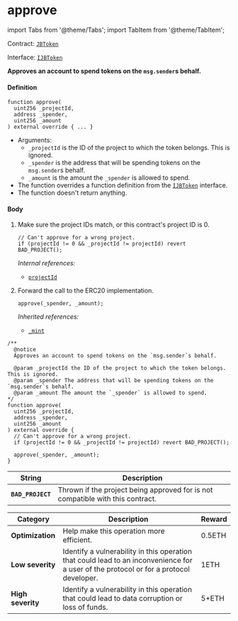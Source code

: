 # approve

import Tabs from '@theme/Tabs';
import TabItem from '@theme/TabItem';

Contract: [`JBToken`](/dev/api/contracts/jbtoken/README.md)​‌

Interface: [`IJBToken`](/dev/api/interfaces/ijbtoken.md)

<Tabs>
<TabItem value="Step by step" label="Step by step">

**Approves an account to spend tokens on the `msg.sender`s behalf.**

#### Definition

```
function approve(
  uint256 _projectId,
  address _spender,
  uint256 _amount
) external override { ... }
```

* Arguments:
  * `_projectId` is the ID of the project to which the token belongs. This is ignored.
  * `_spender` is the address that will be spending tokens on the `msg.sender`s behalf.
  * `_amount` is the amount the `_spender` is allowed to spend.
* The function overrides a function definition from the [`IJBToken`](/dev/api/interfaces/ijbtoken.md) interface.
* The function doesn't return anything.

#### Body

1.  Make sure the project IDs match, or this contract's project ID is 0.
    
    ```
    // Can't approve for a wrong project.
    if (projectId != 0 && _projectId != projectId) revert BAD_PROJECT();
    ```

    _Internal references:_

    * [`projectId`](/dev/api/contracts/jbtoken/properties/projectid.md)

2.  Forward the call to the ERC20 implementation.

    ```
    approve(_spender, _amount);
    ```

    _Inherited references:_

    * [`_mint`](https://docs.openzeppelin.com/contracts/4.x/api/token/erc20#IERC20-approve-address-uint256-)

</TabItem>

<TabItem value="Code" label="Code">

```
/** 
  @notice
  Approves an account to spend tokens on the `msg.sender`s behalf.

  @param _projectId the ID of the project to which the token belongs. This is ignored.
  @param _spender The address that will be spending tokens on the `msg.sender`s behalf.
  @param _amount The amount the `_spender` is allowed to spend.
*/
function approve(
  uint256 _projectId,
  address _spender,
  uint256 _amount
) external override {
  // Can't approve for a wrong project.
  if (projectId != 0 && _projectId != projectId) revert BAD_PROJECT();

  approve(_spender, _amount);
}
```

</TabItem>

<TabItem value="Errors" label="Errors">

| String                                       | Description                                                                     |
| -------------------------------------------- | ------------------------------------------------------------------------------- |
| **`BAD_PROJECT`**    | Thrown if the project being approved for is not compatible with this contract.  |

</TabItem>

<TabItem value="Bug bounty" label="Bug bounty">

| Category          | Description                                                                                                                            | Reward |
| ----------------- | -------------------------------------------------------------------------------------------------------------------------------------- | ------ |
| **Optimization**  | Help make this operation more efficient.                                                                                               | 0.5ETH |
| **Low severity**  | Identify a vulnerability in this operation that could lead to an inconvenience for a user of the protocol or for a protocol developer. | 1ETH   |
| **High severity** | Identify a vulnerability in this operation that could lead to data corruption or loss of funds.                                        | 5+ETH  |

</TabItem>
</Tabs>
